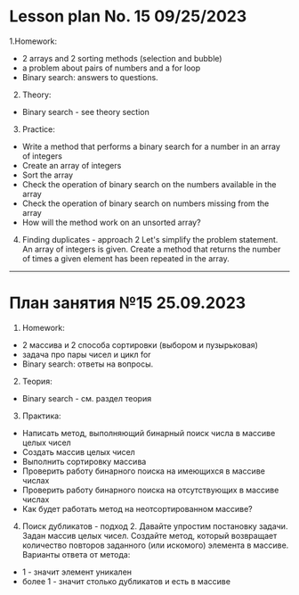# Lesson plan No. 15 09/25/2023

1.Homework:
- 2 arrays and 2 sorting methods (selection and bubble)
- a problem about pairs of numbers and a for loop
- Binary search: answers to questions.


2. Theory:
- Binary search - see theory section

3. Practice:

- Write a method that performs a binary search for a number in an array of integers
- Create an array of integers
- Sort the array
- Check the operation of binary search on the numbers available in the array
- Check the operation of binary search on numbers missing from the array
- How will the method work on an unsorted array?

4. Finding duplicates - approach 2
   Let's simplify the problem statement.
   An array of integers is given. Create a method that returns the number of times a given element has been repeated
   in the array.

___________________________________________

# План занятия №15 25.09.2023

1. Homework:
- 2 массива и 2 способа сортировки (выбором и пузырьковая)
- задача про пары чисел и цикл for
- Binary search: ответы на вопросы.


2. Теория:
- Binary search - см. раздел теория

3. Практика:

- Написать метод, выполняющий бинарный поиск числа в массиве целых чисел
- Создать массив целых чисел
- Выполнить сортировку массива
- Проверить работу бинарного поиска на имеющихся в массиве числах
- Проверить работу бинарного поиска на отсутствующих в массиве числах
- Как будет работать метод на неотсортированном массиве?

4. Поиск дубликатов - подход 2.
Давайте упростим постановку задачи.
Задан массив целых чисел. 
Создайте метод, который возвращает количество повторов заданного (или искомого) элемента 
в массиве.
Варианты ответа от метода:
- 1 - значит элемент уникален
- более 1 - значит столько дубликатов и есть в массиве





